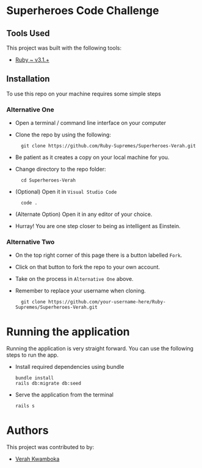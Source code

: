 # Superheroes Code Challenge

## Tools Used
This project was built with the following tools:

- [Ruby ~ v3.1.+](https://www.ruby-lang.org/en/)

## Installation

To use this repo on your machine requires some simple steps

### Alternative One

- Open a terminal / command line interface on your computer
- Clone the repo by using the following:

        git clone https://github.com/Ruby-Supremes/Superheroes-Verah.git

- Be patient as it creates a copy on your local machine for you.
- Change directory to the repo folder:

        cd Superheroes-Verah

- (Optional) Open it in ``Visual Studio Code``

        code .

- (Alternate Option) Open it in any editor of your choice.
- Hurray! You are one step closer to being as intelligent as Einstein.

### Alternative Two

- On the top right corner of this page there is a button labelled ``Fork``.
- Click on that button to fork the repo to your own account.
- Take on the process in ``Alternative One`` above.
- Remember to replace your username when cloning.

        git clone https://github.com/your-username-here/Ruby-Supremes/Superheroes-Verah.git


# Running the application

Running the application is very straight forward. You can use the following steps to run the app.

- Install required dependencies using bundle

      bundle install
      rails db:migrate db:seed

- Serve the application from the terminal

      rails s

# Authors
This project was contributed to by:
- [Verah Kwamboka](https://github.com/VKwamboka/)

